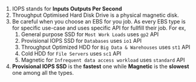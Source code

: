 1.  IOPS stands for **Inputs Outputs Per Second**
2.  Throughput Optimised Hard Disk Drive is a physical magnetic disk.
3.  Be careful when you choose an EBS for you job. As every EBS type is for specific use-case and uses specific API for fullfill their job. For ex,  
      1.  General purpose SSD for `Most Work Loads` uses `gp2` API  
      2.  Provisional IOPS SSD for `Databases` uses `io1` API  
      3.  Throughput Optimized HDD for `Big Data & Warehouses` uses `st1` API  
      4.  Cold HDD for `File Servers` uses `sc1` API  
      5.  Magnetic for  `Infrequent data access workload` uses `standard` API  
4.  **Provisional IOPS SSD** is the **fastest** one while **Magnetic** is the **slowest** one among all the types.
